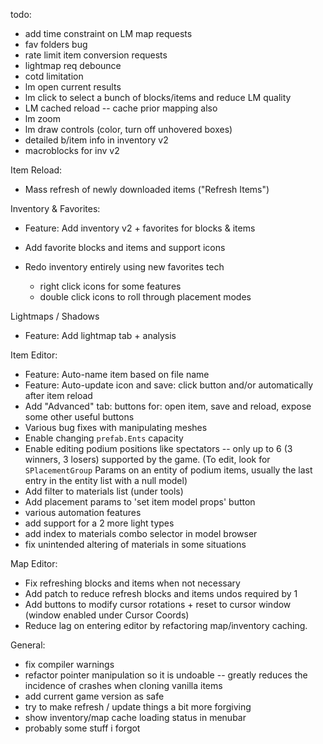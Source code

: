 todo:
- add time constraint on LM map requests
- fav folders bug
- rate limit item conversion requests
- lightmap req debounce
- cotd limitation
- lm open current results
- lm click to select a bunch of blocks/items and reduce LM quality
- LM cached reload -- cache prior mapping also
- lm zoom
- lm draw controls (color, turn off unhovered boxes)
- detailed b/item info in inventory v2
- macroblocks for inv v2

Item Reload:
  - Mass refresh of newly downloaded items ("Refresh Items")

Inventory & Favorites:
  - Feature: Add inventory v2 + favorites for blocks & items
  - Add favorite blocks and items and support icons

  - Redo inventory entirely using new favorites tech
    - right click icons for some features
    - double click icons to roll through placement modes

Lightmaps / Shadows
  - Feature: Add lightmap tab + analysis

Item Editor:

  - Feature: Auto-name item based on file name
  - Feature: Auto-update icon and save: click button and/or automatically after item reload
  - Add "Advanced" tab: buttons for: open item, save and reload, expose some other useful buttons
  - Various bug fixes with manipulating meshes
  - Enable changing `prefab.Ents` capacity
  - Enable editing podium positions like spectators -- only up to 6 (3 winners, 3 losers) supported by the game. (To edit, look for `SPlacementGroup` Params on an entity of podium items, usually the last entry in the entity list with a null model)
  - Add filter to materials list (under tools)
  - Add placement params to 'set item model props' button
  - various automation features
  - add support for a 2 more light types
  - add index to materials combo selector in model browser
  - fix unintended altering of materials in some situations

Map Editor:

  - Fix refreshing blocks and items when not necessary
  - Add patch to reduce refresh blocks and items undos required by 1
  - Add buttons to modify cursor rotations + reset to cursor window (window enabled under Cursor Coords)
  - Reduce lag on entering editor by refactoring map/inventory caching.

General:

  - fix compiler warnings
  - refactor pointer manipulation so it is undoable -- greatly reduces the incidence of crashes when cloning vanilla items
  - add current game version as safe
  - try to make refresh / update things a bit more forgiving
  - show inventory/map cache loading status in menubar
  - probably some stuff i forgot
